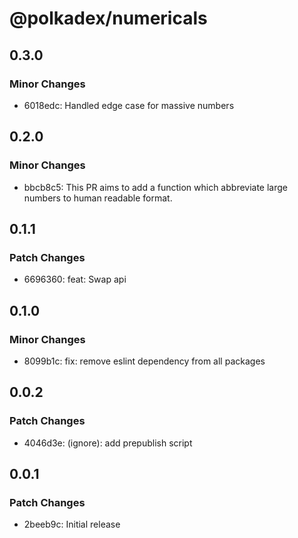 # @polkadex/numericals

## 0.3.0

### Minor Changes

- 6018edc: Handled edge case for massive numbers

## 0.2.0

### Minor Changes

- bbcb8c5: This PR aims to add a function which abbreviate large numbers to human readable format.

## 0.1.1

### Patch Changes

- 6696360: feat: Swap api

## 0.1.0

### Minor Changes

- 8099b1c: fix: remove eslint dependency from all packages

## 0.0.2

### Patch Changes

- 4046d3e: (ignore): add prepublish script

## 0.0.1

### Patch Changes

- 2beeb9c: Initial release
